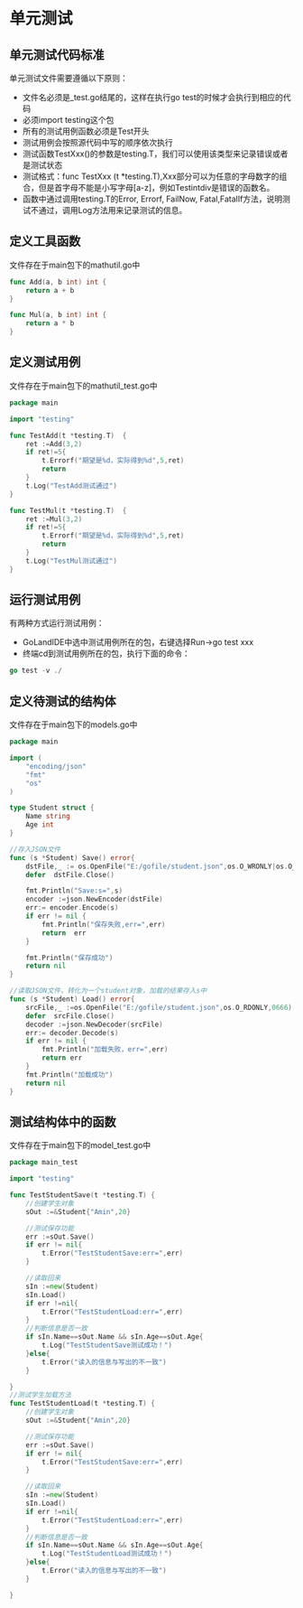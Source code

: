 # 单元测试

## 单元测试代码标准 

单元测试文件需要遵循以下原则：

- 文件名必须是_test.go结尾的，这样在执行go test的时候才会执行到相应的代码
- 必须import testing这个包
- 所有的测试用例函数必须是Test开头
- 测试用例会按照源代码中写的顺序依次执行
- 测试函数TestXxx()的参数是testing.T，我们可以使用该类型来记录错误或者是测试状态
- 测试格式：func TestXxx (t *testing.T),Xxx部分可以为任意的字母数字的组合，但是首字母不能是小写字母[a-z]，例如Testintdiv是错误的函数名。
- 函数中通过调用testing.T的Error, Errorf, FailNow, Fatal,FatalIf方法，说明测试不通过，调用Log方法用来记录测试的信息。

## 定义工具函数 

文件存在于main包下的mathutil.go中

```go
func Add(a, b int) int {
    return a + b
}

func Mul(a, b int) int {
    return a * b
}
```

## 定义测试用例 

文件存在于main包下的mathutil_test.go中 

```go
package main

import "testing"

func TestAdd(t *testing.T)  {
	ret :=Add(3,2)
	if ret!=5{
		t.Errorf("期望是%d，实际得到%d",5,ret)
		return
	}
	t.Log("TestAdd测试通过")
}

func TestMul(t *testing.T)  {
	ret :=Mul(3,2)
	if ret!=5{
		t.Errorf("期望是%d，实际得到%d",5,ret)
		return
	}
	t.Log("TestMul测试通过")
}
```

## 运行测试用例 

有两种方式运行测试用例：

- GoLandIDE中选中测试用例所在的包，右键选择Run->go test xxx
- 终端cd到测试用例所在的包，执行下面的命令：

```go
go test -v ./
```

## 定义待测试的结构体 

文件存在于main包下的models.go中 

```go
package main

import (
	"encoding/json"
	"fmt"
	"os"
)

type Student struct {
	Name string
	Age int
}

//存入JSON文件
func (s *Student) Save() error{
	dstFile,_ := os.OpenFile("E:/gofile/student.json",os.O_WRONLY|os.O_CREATE|os.O_TRUNC,0666)
	defer  dstFile.Close()

	fmt.Println("Save:s=",s)
	encoder :=json.NewEncoder(dstFile)
	err:= encoder.Encode(s)
	if err != nil {
		fmt.Println("保存失败,err=",err)
		return  err
	}

	fmt.Println("保存成功")
	return nil
}

//读取JSON文件，转化为一个student对象，加载的结果存入s中
func (s *Student) Load() error{
	srcFile,_ :=os.OpenFile("E:/gofile/student.json",os.O_RDONLY,0666)
	defer  srcFile.Close()
	decoder :=json.NewDecoder(srcFile)
	err:= decoder.Decode(s)
	if err != nil {
		fmt.Println("加载失败，err=",err)
		return err
	}
	fmt.Println("加载成功")
	return nil
}
```

## 测试结构体中的函数 

文件存在于main包下的model_test.go中

```go
package main_test

import "testing"

func TestStudentSave(t *testing.T) {
	//创建学生对象
	sOut :=&Student{"Amin",20}

	//测试保存功能
	err :=sOut.Save()
	if err != nil{
		t.Error("TestStudentSave:err=",err)
	}

	//读取回来
	sIn :=new(Student)
	sIn.Load()
	if err !=nil{
		t.Error("TestStudentLoad:err=",err)
	}
	//判断信息是否一致
	if sIn.Name==sOut.Name && sIn.Age==sOut.Age{
		t.Log("TestStudentSave测试成功！")
	}else{
		t.Error("读入的信息与写出的不一致")
	}

}
//测试学生加载方法
func TestStudentLoad(t *testing.T) {
	//创建学生对象
	sOut :=&Student{"Amin",20}

	//测试保存功能
	err :=sOut.Save()
	if err != nil{
		t.Error("TestStudentSave:err=",err)
	}

	//读取回来
	sIn :=new(Student)
	sIn.Load()
	if err !=nil{
		t.Error("TestStudentLoad:err=",err)
	}
	//判断信息是否一致
	if sIn.Name==sOut.Name && sIn.Age==sOut.Age{
		t.Log("TestStudentLoad测试成功！")
	}else{
		t.Error("读入的信息与写出的不一致")
	}

}
```

